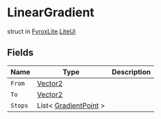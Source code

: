 # LinearGradient
struct in [FyroxLite](../../scripting_api_cs.md).[LiteUi](../LiteUi.md)
## Fields
| Name | Type | Description |
|---|---|---|
| `From` | [Vector2](../LiteMath/Vector2.md) |  |
| `To` | [Vector2](../LiteMath/Vector2.md) |  |
| `Stops` | List< [GradientPoint](../LiteUi/GradientPoint.md) > |  |

